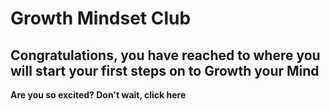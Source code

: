 # Growth Mindset Club

## Congratulations, you have reached to where you will start your first steps on to Growth your Mind

**Are you so excited? Don't wait, click here**
